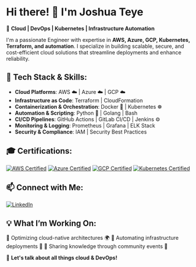 <!--
**joshuateye/joshuateye** is a ✨ _special_ ✨ repository because its `README.md` (this file) appears on your GitHub profile.

Here are some ideas to get you started:

- 🔭 I’m currently working on ...
- 🌱 I’m currently learning ...
- 👯 I’m looking to collaborate on ...
- 🤔 I’m looking for help with ...
- 💬 Ask me about ...
- 📫 How to reach me: ...
- 😄 Pronouns: ...
- ⚡ Fun fact: ...
-->
# Hi there! 👋 I'm Joshua Teye

🚀 **Cloud | DevOps | Kubernetes | Infrastructure Automation**

I'm a passionate Engineer with expertise in **AWS, Azure, GCP, Kubernetes, Terraform, and automation**. I specialize in building scalable, secure, and cost-efficient cloud solutions that streamline deployments and enhance reliability.

## 🔧 Tech Stack & Skills:
- **Cloud Platforms**: AWS ☁️ | Azure ☁️ | GCP ☁️
- **Infrastructure as Code**: Terraform | CloudFormation
- **Containerization & Orchestration**: Docker 🐳 | Kubernetes ☸️
- **Automation & Scripting**: Python 🐍 | Golang | Bash
- **CI/CD Pipelines**: GitHub Actions | GitLab CI/CD | Jenkins ⚙️
- **Monitoring & Logging**: Prometheus | Grafana | ELK Stack
- **Security & Compliance**: IAM | Security Best Practices

## 🎓 Certifications:
[![AWS Certified](https://img.shields.io/badge/AWS-Certified-orange)](https://www.credly.com) 
[![Azure Certified](https://img.shields.io/badge/Azure-Certified-blue)](https://www.credly.com) 
[![GCP Certified](https://img.shields.io/badge/GCP-Certified-yellow)](https://www.credly.com) 
[![Kubernetes Certified](https://img.shields.io/badge/Kubernetes-Certified%20CKA%20%7C%20CKAD%20%7C%20CKS-blue)](https://www.cncf.io/certification/)

## 📫 Connect with Me:
[![LinkedIn](https://img.shields.io/badge/LinkedIn-%230077B5.svg?&style=flat-square&logo=linkedin&logoColor=white)](https://www.linkedin.com/in/jteye/)

## 💡 What I’m Working On:
🔹 Optimizing cloud-native architectures 🌍
🔹 Automating infrastructure deployments 🚀
🔹 Sharing knowledge through community events 🎤

💬 **Let's talk about all things cloud & DevOps!**
